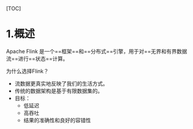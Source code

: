 [TOC]

# 1.概述

Apache Flink 是一个==框架==和==分布式==引擎，用于对==无界和有界数据流==进行==状态==计算。

为什么选择Flink？

- 流数据更真实地反映了我们的生活方式。
- 传统的数据架构是基于有限数据集的。
- 目标：
  - 低延迟
  - 高吞吐
  - 结果的准确性和良好的容错性

